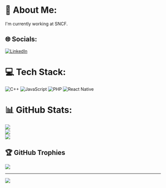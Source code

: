 # 💫 About Me:
I'm currently working at SNCF.


## 🌐 Socials:
[![LinkedIn](https://img.shields.io/badge/LinkedIn-%230077B5.svg?logo=linkedin&logoColor=white)](https://linkedin.com/in/https://www.linkedin.com/in/rayane-besrour/) 

# 💻 Tech Stack:
![C++](https://img.shields.io/badge/c++-%2300599C.svg?style=for-the-badge&logo=c%2B%2B&logoColor=white) ![JavaScript](https://img.shields.io/badge/javascript-%23323330.svg?style=for-the-badge&logo=javascript&logoColor=%23F7DF1E) ![PHP](https://img.shields.io/badge/php-%23777BB4.svg?style=for-the-badge&logo=php&logoColor=white) ![React Native](https://img.shields.io/badge/react_native-%2320232a.svg?style=for-the-badge&logo=react&logoColor=%2361DAFB)
# 📊 GitHub Stats:
![](https://github-readme-stats.vercel.app/api?username=Rayane-94&theme=dark&hide_border=false&include_all_commits=false&count_private=false)<br/>
![](https://github-readme-streak-stats.herokuapp.com/?user=Rayane-94&theme=dark&hide_border=false)<br/>
![](https://github-readme-stats.vercel.app/api/top-langs/?username=Rayane-94&theme=dark&hide_border=false&include_all_commits=false&count_private=false&layout=compact)

## 🏆 GitHub Trophies
![](https://github-profile-trophy.vercel.app/?username=Rayane-94&theme=radical&no-frame=false&no-bg=true&margin-w=4)

---
[![](https://visitcount.itsvg.in/api?id=Rayane-94&icon=0&color=0)](https://visitcount.itsvg.in)

<!-- Proudly created with GPRM ( https://gprm.itsvg.in ) -->
